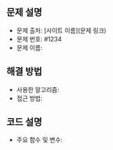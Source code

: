 ## 문제 설명
<!-- 해결하려는 문제에 대한 간략한 설명을 작성합니다. 예를 들어, 문제 출처와 문제 번호, 문제 이름 등을 적습니다. -->
<!-- 각 항목의 내용은 필수가 아닙니다!! 자유롭게 작성해주세요!! -->

- 문제 출처: [사이트 이름](문제 링크)
- 문제 번호: #1234
- 문제 이름: 

## 해결 방법
<!-- 문제를 해결하기 위해 사용한 알고리즘과 접근 방법을 설명합니다. 주요 아이디어와 알고리즘의 흐름을 간략히 적어주세요. -->

- 사용한 알고리즘: 
- 접근 방법:

## 코드 설명
<!-- 작성한 코드의 주요 부분을 설명합니다. 복잡한 부분이나 중요한 로직에 대해 자세히 적어주세요. -->

- 주요 함수 및 변수:
